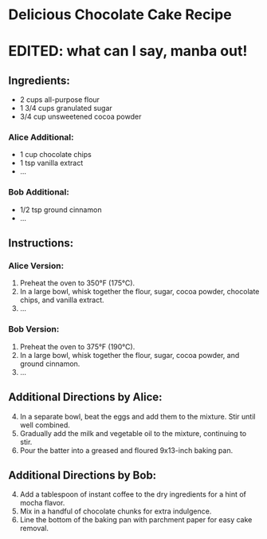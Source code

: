 # Delicious Chocolate Cake Recipe
# EDITED: what can I say, manba out!

## Ingredients:
- 2 cups all-purpose flour
- 1 3/4 cups granulated sugar
- 3/4 cup unsweetened cocoa powder

### Alice Additional:
- 1 cup chocolate chips
- 1 tsp vanilla extract
- ...

### Bob Additional:
- 1/2 tsp ground cinnamon
- ...

## Instructions:
### Alice Version:
1. Preheat the oven to 350°F (175°C).
2. In a large bowl, whisk together the flour, sugar, cocoa powder, chocolate chips, and vanilla extract.
3. ...

### Bob Version:
1. Preheat the oven to 375°F (190°C).
2. In a large bowl, whisk together the flour, sugar, cocoa powder, and ground cinnamon.
3. ...

## Additional Directions by Alice:
4. In a separate bowl, beat the eggs and add them to the mixture. Stir until well combined.
5. Gradually add the milk and vegetable oil to the mixture, continuing to stir.
6. Pour the batter into a greased and floured 9x13-inch baking pan.


## Additional Directions by Bob:
4. Add a tablespoon of instant coffee to the dry ingredients for a hint of mocha flavor.
5. Mix in a handful of chocolate chunks for extra indulgence.
6. Line the bottom of the baking pan with parchment paper for easy cake removal.
